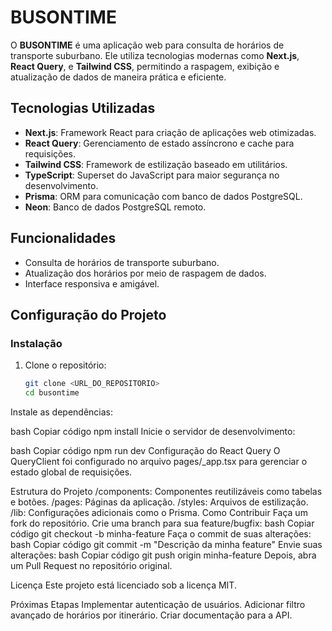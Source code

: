 # BUSONTIME

O **BUSONTIME** é uma aplicação web para consulta de horários de transporte suburbano. Ele utiliza tecnologias modernas como **Next.js**, **React Query**, e **Tailwind CSS**, permitindo a raspagem, exibição e atualização de dados de maneira prática e eficiente.

## Tecnologias Utilizadas

- **Next.js**: Framework React para criação de aplicações web otimizadas.
- **React Query**: Gerenciamento de estado assíncrono e cache para requisições.
- **Tailwind CSS**: Framework de estilização baseado em utilitários.
- **TypeScript**: Superset do JavaScript para maior segurança no desenvolvimento.
- **Prisma**: ORM para comunicação com banco de dados PostgreSQL.
- **Neon**: Banco de dados PostgreSQL remoto.

## Funcionalidades

- Consulta de horários de transporte suburbano.
- Atualização dos horários por meio de raspagem de dados.
- Interface responsiva e amigável.

## Configuração do Projeto

### Instalação

1. Clone o repositório:
   ```bash
   git clone <URL_DO_REPOSITORIO>
   cd busontime
Instale as dependências:

bash
Copiar código
npm install
Inicie o servidor de desenvolvimento:

bash
Copiar código
npm run dev
Configuração do React Query
O QueryClient foi configurado no arquivo pages/_app.tsx para gerenciar o estado global de requisições.

Estrutura do Projeto
/components: Componentes reutilizáveis como tabelas e botões.
/pages: Páginas da aplicação.
/styles: Arquivos de estilização.
/lib: Configurações adicionais como o Prisma.
Como Contribuir
Faça um fork do repositório.
Crie uma branch para sua feature/bugfix:
bash
Copiar código
git checkout -b minha-feature
Faça o commit de suas alterações:
bash
Copiar código
git commit -m "Descrição da minha feature"
Envie suas alterações:
bash
Copiar código
git push origin minha-feature
Depois, abra um Pull Request no repositório original.

Licença
Este projeto está licenciado sob a licença MIT.

Próximas Etapas
Implementar autenticação de usuários.
Adicionar filtro avançado de horários por itinerário.
Criar documentação para a API.